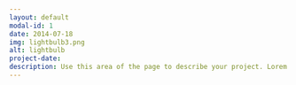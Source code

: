 ```yaml
---
layout: default
modal-id: 1
date: 2014-07-18
img: lightbulb3.png
alt: lightbulb
project-date: 
description: Use this area of the page to describe your project. Lorem ipsum dolor sit amet, consectetur adipisicing elit. Mollitia neque assumenda ipsam nihil, molestias magnam, recusandae quos quis inventore quisquam velit asperiores, vitae? Reprehenderit soluta, eos quod consequuntur itaque. Nam.
---
```

